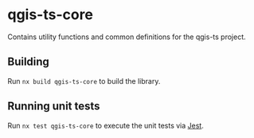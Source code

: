 # qgis-ts-core

Contains utility functions and common definitions for the qgis-ts project.

## Building

Run `nx build qgis-ts-core` to build the library.

## Running unit tests

Run `nx test qgis-ts-core` to execute the unit tests via
[Jest](https://jestjs.io).

